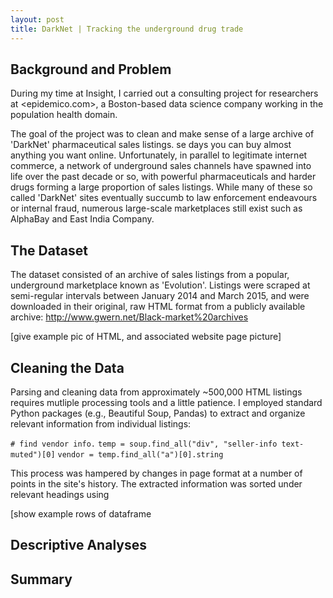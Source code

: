 ```yaml
---
layout: post
title: DarkNet | Tracking the underground drug trade
---
```


## Background and Problem

During my time at Insight, I carried out a consulting project for researchers at <epidemico.com>, a Boston-based data science company working in the population health domain.

The goal of the project was to clean and make sense of a large archive of 'DarkNet' pharmaceutical sales listings. se days you can buy almost anything you want online. Unfortunately, in parallel to legitimate internet commerce, a network of underground sales channels have spawned into life over the past decade or so, with powerful pharmaceuticals and harder drugs forming a large proportion of sales listings. While many of these so called 'DarkNet' sites eventually succumb to law enforcement endeavours or internal fraud, numerous large-scale marketplaces still exist such as AlphaBay and East India Company. 

## The Dataset

The dataset consisted of an archive of sales listings from a popular, underground marketplace known as 'Evolution'. Listings were scraped at semi-regular intervals between January 2014 and March 2015, and were downloaded in their original, raw HTML format from a publicly available archive: <http://www.gwern.net/Black-market%20archives>

[give example pic of HTML, and associated website page picture]

## Cleaning the Data

Parsing and cleaning data from approximately ~500,000 HTML listings requires mutliple processing tools and a little patience. I employed standard Python packages (e.g., Beautiful Soup, Pandas) to extract and organize relevant information from individual listings:

```# find vendor info.```
```temp = soup.find_all("div", "seller-info text-muted")[0]```
```vendor = temp.find_all("a")[0].string```

This process was hampered by changes in page format at a number of points in the site's history. The extracted information was sorted under relevant headings using 

[show example rows of dataframe

## Descriptive Analyses

## Summary
